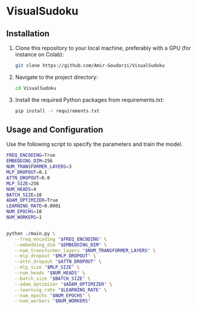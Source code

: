 # VisualSudoku

## Installation

1. Clone this repository to your local machine, preferably with a GPU (for instance on Colab):
   ```bash
   git clone https://github.com/Amir-Goudarzi/VisualSudoku
2. Navigate to the project directory:
   ```bash
   cd VisualSudoku
3. Install the required Python packages from requirements.txt:
   ```bash
   pip install -r requirements.txt

## Usage and Configuration 

   Use the following script to specify the parameters and train the model. 

   ```bash
   FREQ_ENCODING=True
   EMBEDDING_DIM=256
   NUM_TRANSFORMER_LAYERS=3
   MLP_DROPOUT=0.1
   ATTN_DROPOUT=0.0
   MLP_SIZE=256
   NUM_HEADS=4
   BATCH_SIZE=10
   ADAM_OPTIMIZER=True
   LEARNING_RATE=0.0001
   NUM_EPOCHS=10
   NUM_WORKERS=1
   
   
   python ./main.py \
      --freq_encoding "$FREQ_ENCODING" \
      --embedding_dim "$EMBEDDING_DIM" \
      --num_transformer_layers "$NUM_TRANSFORMER_LAYERS" \
      --mlp_dropout "$MLP_DROPOUT" \
      --attn_dropout "$ATTN_DROPOUT" \
      --mlp_size "$MLP_SIZE" \
      --num_heads "$NUM_HEADS" \
      --batch_size "$BATCH_SIZE" \
      --adam_optimizer "$ADAM_OPTIMIZER" \
      --learning_rate "$LEARNING_RATE" \
      --num_epochs "$NUM_EPOCHS" \
      --num_workers "$NUM_WORKERS"
